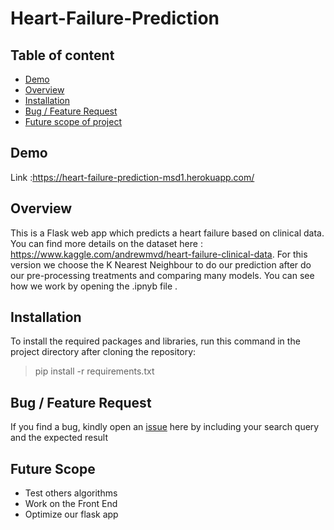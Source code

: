 # Heart-Failure-Prediction 
## Table of content
* [Demo](https://github.com/Lamtorodo/Heart-Failure-Prediction#demo)
* [Overview](https://github.com/Lamtorodo/Heart-Failure-Prediction#overview)
* [Installation](https://github.com/Lamtorodo/Heart-Failure-Prediction#installation)
* [Bug / Feature Request](https://github.com/Lamtorodo/Heart-Failure-Prediction#bug--feature-request)
* [Future scope of project](https://github.com/Lamtorodo/Heart-Failure-Prediction#future-scope)

## Demo
Link :https://heart-failure-prediction-msd1.herokuapp.com/ 

## Overview 
This is a Flask web app which predicts a heart failure based on clinical data.
You can find more details on the dataset here : https://www.kaggle.com/andrewmvd/heart-failure-clinical-data.
For this version we choose the K Nearest Neighbour to do our prediction after do our pre-processing treatments and comparing many models.
You can see how we work by opening the .ipnyb file .

## Installation
To install the required packages and libraries, run this command in the project directory after cloning the repository:
> pip install -r requirements.txt

## Bug / Feature Request

If you find a bug, kindly open an [issue](https://github.com/Lamtorodo/Heart-Failure-Prediction/issue) here by including your search query and the expected result

## Future Scope 
* Test others algorithms
* Work on the Front End
* Optimize our flask app

